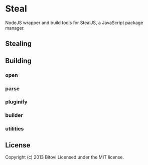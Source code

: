 # Steal

NodeJS wrapper and build tools for StealJS, a JavaScript package manager.

## Stealing


## Building

### open

### parse

### pluginify

### builder

### utilities

## License

Copyright (c) 2013 Bitovi
Licensed under the MIT license.
